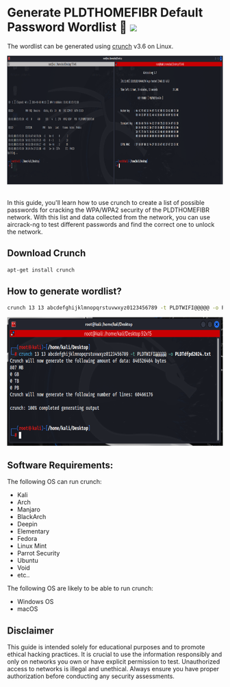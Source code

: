# Generate PLDTHOMEFIBR Default Password Wordlist 🔑 <img src="https://img.shields.io/badge/by-OrangeMintz-016eea.svg?logo=github&labelColor=181717&">

The wordlist can be generated using <a href="https://github.com/jim3ma/crunch">crunch</a>  v3.6 on Linux. 

<div align="center">
    <img src="https://raw.githubusercontent.com/OrangeMintz/PLDTHOMEFIBR-Generate-Default-Password-Guide/main/img/pic1.png" height="300" alt="image" />
</div>
<br>

In this guide, you'll learn how to use crunch to create a list of possible passwords for cracking the WPA/WPA2 security of the PLDTHOMEFIBR network. 
With this list and data collected from the network, you can use aircrack-ng to test different passwords and find the correct one to unlock the network.

## Download Crunch

```bash
apt-get install crunch
```

## How to generate wordlist?

```bash
crunch 13 13 abcdefghijklmnopqrstuvwxyz0123456789 -t PLDTWIFI@@@@@ -o PLDTdfpd2024.txt
```

<div align="center">
    <img src="https://raw.githubusercontent.com/OrangeMintz/PLDTHOMEFIBR-Generate-Default-Password-Guide/main/img/pic2.png" height="300" alt="image" />
</div>

## Software Requirements:

The following OS can run crunch:

- Kali
- Arch
- Manjaro
- BlackArch
- Deepin
- Elementary
- Fedora
- Linux Mint
- Parrot Security
- Ubuntu
- Void
- etc..

The following OS are likely to be able to run crunch:

- Windows OS
- macOS

## Disclaimer

This guide is intended solely for educational purposes and to promote ethical hacking practices. It is crucial to use the information responsibly and only on networks you own or have explicit permission to test. Unauthorized access to networks is illegal and unethical. Always ensure you have proper authorization before conducting any security assessments.
